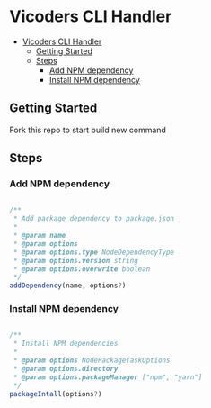 # Vicoders CLI Handler

- [Vicoders CLI Handler](#vicoders-cli-handler)
  - [Getting Started](#getting-started)
  - [Steps](#steps)
    - [Add NPM dependency](#add-npm-dependency)
    - [Install NPM dependency](#install-npm-dependency)

## Getting Started

Fork this repo to start build new command

## Steps

### Add NPM dependency

```javascript

/**
 * Add package dependency to package.json
 *
 * @param name
 * @param options
 * @param options.type NodeDependencyType
 * @param options.version string
 * @param options.overwrite boolean
 */
addDependency(name, options?)
```

### Install NPM dependency

```javascript

/**
 * Install NPM dependencies
 *
 * @param options NodePackageTaskOptions
 * @param options.directory
 * @param options.packageManager ["npm", "yarn"]
 */
packageIntall(options?)
```


